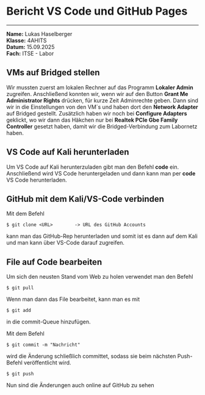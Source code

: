 # Bericht VS Code und GitHub Pages

---
**Name:** Lukas Haselberger <br>
**Klasse:** 4AHITS <br>
**Datum:** 15.09.2025 <br>
**Fach:** ITSE - Labor <br>

## VMs auf Bridged stellen

Wir mussten zuerst am lokalen Rechner auf das Programm **Lokaler Admin** zugreifen. Anschließend konnten wir, wenn wir auf den Button **Grant Me Administrator Rights** drücken, für kurze Zeit Adminrechte geben. Dann sind wir in die Einstellungen von den VM´s und haben dort den **Network Adapter** auf Bridged gestellt. Zusätzlich haben wir noch bei **Configure Adapters** geklickt, wo wir dann das Häkchen nur bei **Realtek PCIe Gbe Family Controller** gesetzt haben, damit wir die Bridged-Verbindung zum Labornetz haben.

## VS Code auf Kali herunterladen

Um VS Code auf Kali herunterzuladen gibt man den Befehl **code** ein. Anschließend wird VS Code heruntergeladen und dann kann man per **code** VS Code herunterladen.

## GitHub mit dem Kali/VS-Code verbinden

Mit dem Befehl

```
$ git clone <URL>        -> URL des GitHub Accounts
```

kann man das GitHub-Rep herunterladen und somit ist es dann auf dem Kali und man kann über VS-Code darauf zugreifen.

## File auf Code bearbeiten

Um sich den neusten Stand vom Web zu holen verwendet man den Befehl

```
$ git pull
```

Wenn man dann das File bearbeitet, kann man es mit 

```
$ git add
```
in die commit-Queue hinzufügen.

Mit dem Befehl
```
$ git commit -m "Nachricht"
```
wird die Änderung schließlich committet, sodass sie beim nächsten Push-Befehl veröffentlicht wird.

```
$ git push
```

Nun sind die Änderungen auch online auf GitHub zu sehen



